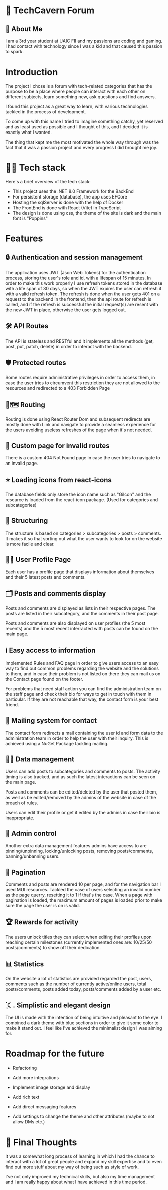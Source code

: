 # 💬 TechCavern Forum

## 🚀 About Me

I am a 3rd year student at UAIC FII and my passions are coding and gaming. I had contact with technology since I was a kid and that caused this passion to spark.

# Introduction

The project I chose is a forum with tech-related categories that has the purpose to be a place where people can interact with each other on different subjects, learn something new, ask questions and find answers.

I found this project as a great way to learn, with various technologies tackled in the process of development.

To come up with this name I tried to imagine something catchy, yet reserved and as least used as possible and I thought of this, and I decided it is exactly what I wanted.

The thing that kept me the most motivated the whole way through was the fact that it was a passion project and every progress I did brought me joy.

# 👨‍💻 Tech stack

Here's a brief overview of the tech stack:

- This project uses the .NET 8.0 Framework for the BackEnd
- For persistent storage (database), the app uses EFCore
- Hosting the sqlServer is done with the help of Docker
- The FrontEnd is done with React (Vite) in TypeScript
- The design is done using css, the theme of the site is dark and the main font is "Poppins"

# Features

## 🔒 Authentication and session management

The application uses JWT (Json Web Tokens) for the authentication process, storing the user's role and id, with a lifespan of 15 minutes. In order to make this work properly I use refresh tokens stored in the database with a life span of 30 days, so when the JWT expires the user can refresh it with a valid refresh token. The refresh is done when the user gets 401 on a request to the backend in the frontend, then the api route for refresh is called, and if the refresh is successful the initial request(s) are resent with the new JWT in place, otherwise the user gets logged out.

## 🛠️ API Routes

The API is stateless and RESTful and it implements all the methods (get, post, put, patch, delete) in order to interact with the backend.

## 🛡️ Protected routes

Some routes require administrative privileges in order to access them, in case the user tries to circumvent this restriction they are not allowed to the resources and redirected to a 403 Forbidden Page

## 📍🗺️ Routing

Routing is done using React Router Dom and subsequent redirects are mostly done with Link and navigate to provide a seamless experience for the users avoiding useless refreshes of the page when it's not needed.

## 💢 Custom page for invalid routes

There is a custom 404 Not Found page in case the user tries to navigate to an invalid page.

## ⭐ Loading icons from react-icons

The database fields only store the icon name such as "GiIcon" and the resource is loaded from the react-icon package. (Used for categories and subcategories)

## 📁 Structuring

The structure is based on categories > subcategories > posts > comments. It makes it so that sorting out what the user wants to look for on the website is more facile and clear.

## 🙎‍♂️ User Profile Page

Each user has a profile page that displays information about themselves and their 5 latest posts and comments.

## 🗂️ Posts and comments display

Posts and comments are displayed as lists in their respective pages. The posts are listed in their subcategory, and the comments in their post page.

Posts and comments are also displayed on user profiles (the 5 most recents) and the 5 most recent interracted with posts can be found on the main page.

## ℹ️ Easy access to information

Implemented Rules and FAQ page in order to give users access to an easy way to find out common problems regarding the website and the solutions to them, and in case their problem is not listed on there they can mail us on the Contact page found on the footer.

For problems that need staff action you can find the administration team on the staff page and check their bio for ways to get in touch with them in particular. If they are not reachable that way, the contact form is your best friend.

## 📩 Mailing system for contact

The contact form redirects a mail containing the user id and form data to the administration team in order to help the user with their inquiry. This is achieved using a NuGet Package tackling mailing.

## 👨‍💼 Data management

Users can add posts to subcategories and comments to posts. The activity timing is also tracked, and as such the latest interactions can be seen on the main page.

Posts and comments can be edited/deleted by the user that posted them, as well as be edited/removed by the admins of the website in case of the breach of rules.

Users can edit their profile or get it edited by the admins in case their bio is inappropriate.

## 💼 Admin control

Another extra data management features admins have access to are pinning/unpinning, locking/unlocking posts, removing posts/comments, banning/unbanning users.

## 📄 Pagination

Comments and posts are rendered 10 per page, and for the navigation bar I used MUI resources. Tackled the case of users selecting an invalid number as the page querry, resetting it to 1 if that's the case. When a page with pagination is loaded, the maximum amount of pages is loaded prior to make sure the page the user is on is valid.

## 🏆 Rewards for activity

The users unlock titles they can select when editing their profiles upon reaching certain milestones (currently implemented ones are: 10/25/50 posts/comments) to show off their dedication.

## 📊 Statistics

On the website a lot of statistics are provided regarded the post, users, comments such as the number of currently active/online users, total posts/comments, posts added today, posts/comments added by a user etc.

## ࣪ ִֶָ☾. Simplistic and elegant design

The UI is made with the intention of being intuitive and pleasant to the eye. I combined a dark theme with blue sections in order to give it some color to make it stand out. I feel like I've achieved the minimalist design I was aiming for.

# Roadmap for the future

- Refactoring

- Add more integrations

- Implement image storage and display

- Add rich text

- Add direct messaging features

- Add settings to change the theme and other attributes (maybe to not allow DMs etc.)

# 🏁 Final Thoughts

It was a somewhat long process of learning in which I had the chance to interact with a lot of great people and expand my skill expertise and to even find out more stuff about my way of being such as style of work.

I've not only improved my technical skills, but also my time management and I am really happy about what I have achieved in this time period.
